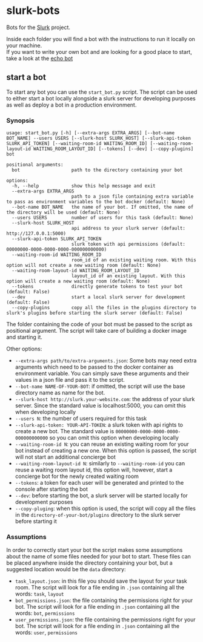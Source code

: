 # slurk-bots
Bots for the [Slurk](https://github.com/clp-research/slurk) project.

Inside each folder you will find a bot with the instructions to run it locally on your machine.  
If you want to write your own bot and are looking for a good place to start, take a look at the [echo bot](https://github.com/clp-research/slurk-bots/tree/master/echo)

## start a bot

To start any bot you can use the `start_bot.py` script. The script can be used to either start a bot locally alongside a slurk server for developing purposes as well as deploy a bot in a production environment.

### Synopsis
```
usage: start_bot.py [-h] [--extra-args EXTRA_ARGS] [--bot-name BOT_NAME] --users USERS [--slurk-host SLURK_HOST] [--slurk-api-token SLURK_API_TOKEN] [--waiting-room-id WAITING_ROOM_ID] [--waiting-room-layout-id WAITING_ROOM_LAYOUT_ID] [--tokens] [--dev] [--copy-plugins] bot

positional arguments:
  bot                   path to the directory containing your bot

options:
  -h, --help            show this help message and exit
  --extra-args EXTRA_ARGS
                        path to a json file containing extra variable to pass as environment variables to the bot docker (default: None)
  --bot-name BOT_NAME   the name of your bot. If omitted, the name of the directory will be used (default: None)
  --users USERS         number of users for this task (default: None)
  --slurk-host SLURK_HOST
                        api address to your slurk server (default: http://127.0.0.1:5000)
  --slurk-api-token SLURK_API_TOKEN
                        slurk token with api permissions (default: 00000000-0000-0000-0000-000000000000)
  --waiting-room-id WAITING_ROOM_ID
                        room_id of an existing waiting room. With this option will not create a new waiting room (default: None)
  --waiting-room-layout-id WAITING_ROOM_LAYOUT_ID
                        layout_id of an existing layout. With this option will create a new waiting room (default: None)
  --tokens              directly generate tokens to test your bot (default: False)
  --dev                 start a local slurk server for development (default: False)
  --copy-plugins        copy all the files in the plugins directory to slurk's plugins before starting the slurk server (default: False)
```

The folder containing the code of your bot must be passed to the script as positional argument.
The script will take care of building a docker image and starting it.

Other options:
* `--extra-args path/to/extra-arguments.json`: Some bots may need extra arguments which need to be passed to the docker container as environment variable. You can simply save these arguments and their values in a json file and pass it to the script.
* `--bot-name NAME-OF-YOUR-BOT`: if omitted, the script will use the base directory name as name for the bot.
* `--slurk-host http://slurk.your-website.com`: the address of your slurk server. Since the standard value is localhost:5000, you can omit this when developing locally
* `--users N`: the number of users required for this task
* `--slurk-api-token: YOUR-API-TOKEN`: a slurk token with api rights to create a new bot. The standard value is `00000000-0000-0000-0000-000000000000` so you can omit this option when developing locally
* `--waiting-room-id N`: you can reuse an existing waiting room for your bot instead of creating a new one. When this option is passed, the script will not start an additional concierge bot
* `--waiting-room-layout-id N`: similarly to `--waiting-room-id` you can reuse a waiting room layout id, this option will, however, start a concierge bot for the newly created waiting room
* `--tokens`: a token for each user will be generated and printed to the console after starting the bot
* `--dev`: before starting the bot, a slurk server will be started locally for development purposes
* `--copy-pluging`: when this option is used, the script will copy all the files in the `directory-of-your-bot/plugins` directory to the slurk server before starting it


### Assumptions
In order to correctly start your bot the script makes some assumptions about the name of some files needed for your bot to start. These files can be placed anywhere inside the directory containing your bot, but a suggested location would be the `data` directory:
* `task_layout.json`: in this file you should save the layout for your task room. The script will look for a file ending in `.json` containing all the words: `task`, `layout`
* `bot_permissions.json`: the file containing the permissions right for your bot. The script will look for a file ending in `.json` containing all the words: `bot`, `permissions`
* `user_permissions.json`: the file containing the permissions right for your bot. The script will look for a file ending in `.json` containing all the words: `user`, `permissions`
